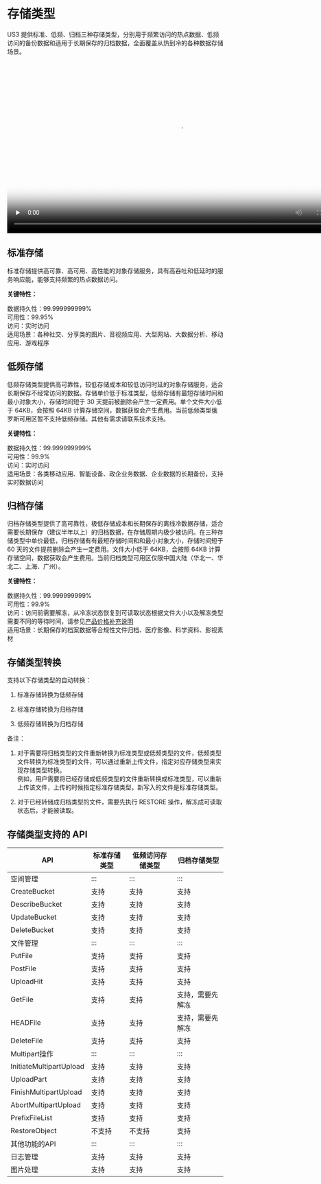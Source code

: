 

# 存储类型

US3 提供标准、低频、归档三种存储类型，分别用于频繁访问的热点数据、低频访问的备份数据和适用于长期保存的归档数据，全面覆盖从热到冷的各种数据存储场景。

<video id="video" length=1000 width=800 controls="" preload="none" poster="https://static.ucloud.cn/a5cdc8cbad57baa768e154b7fbbb04f2.png">
      <source id="mp4" src="http://caozuozhinan.cn-bj.ufileos.com/王梦娜2 存储类型.mp4">
      </video>

## 标准存储

标准存储提供高可靠、高可用、高性能的对象存储服务，具有高吞吐和低延时的服务响应能，能够支持频繁的热点数据访问。

**关键特性：**

数据持久性：99.999999999%  
可用性：99.95%  
访问：实时访问  
适用场景：各种社交、分享类的图片、音视频应用、大型网站、大数据分析、移动应用、游戏程序  

## 低频存储

低频存储类型提供高可靠性，较低存储成本和较低访问时延的对象存储服务，适合长期保存不经常访问的数据。存储单价低于标准类型，低频存储有最短存储时间和最小对象大小，存储时间短于 30 天提前被删除会产生一定费用。单个文件大小低于 64KB，会按照 64KB 计算存储空间，数据获取会产生费用。当前低频类型俄罗斯可用区暂不支持低频存储。其他有需求请联系技术支持。

**关键特性：**

数据持久性：99.999999999%  
可用性：99.9%  
访问：实时访问  
适用场景：各类移动应用、智能设备、政企业务数据、企业数据的长期备份，支持实时数据访问  

## 归档存储

归档存储类型提供了高可靠性，极低存储成本和长期保存的离线冷数据存储，适合需要长期保存（建议半年以上）的归档数据，在存储周期内极少被访问。在三种存储类型中单价最低，归档存储有有最短存储时间和和最小对象大小，存储时间短于 60 天的文件提前删除会产生一定费用。文件大小低于 64KB，会按照 64KB 计算存储空间，数据获取会产生费用。当前归档类型可用区仅限中国大陆（华北一、华北二、上海、广州）。

**关键特性：**

数据持久性：99.999999999%  
可用性：99.9%  
访问：访问前需要解冻，从冷冻状态恢复到可读取状态根据文件大小以及解冻类型需要不同的等待时间，请参见[产品价格补充说明](https://docs.ucloud.cn/ufile/bill/billing?id=%e8%a1%a5%e5%85%85%e8%af%b4%e6%98%8e)  
适用场景：长期保存的档案数据等合规性文件归档、医疗影像、科学资料、影视素材

## 存储类型转换

支持以下存储类型的自动转换：

1. 标准存储转换为低频存储

2. 标准存储转换为归档存储

3. 低频存储转换为归档存储

备注：

1. 对于需要将归档类型的文件重新转换为标准类型或低频类型的文件，低频类型文件转换为标准类型的文件，可以通过重新上传文件，指定对应存储类型来实现存储类型转换。<br/>例如，用户需要将已经存储成低频类型的文件重新转换成标准类型，可以重新上传该文件，上传的时候指定标准存储类型，新写入的文件是标准存储类型。

2. 对于已经转储成归档类型的文件，需要先执行 RESTORE 操作，解冻成可读取状态后，才能被读取。

## 存储类型支持的 API

|API                     |标准存储类型 |低频访问存储类型 |归档存储类型   |
| ----------------------- | ------     | -------- | -------- |
| 空间管理                 | :::       |  :::     |  :::     |
| CreateBucket            | 支持     | 支持       | 支持       |
| DescribeBucket          | 支持     | 支持       | 支持       |
| UpdateBucket            | 支持     | 支持       | 支持       |
| DeleteBucket            | 支持     | 支持       | 支持       |
| 文件管理                 | :::       | :::      | :::      |
| PutFile                 | 支持     | 支持       | 支持       |
| PostFile                | 支持     | 支持       | 支持       |
| UploadHit               | 支持     | 支持       | 支持       |
| GetFile                 | 支持     | 支持       | 支持，需要先解冻 |
| HEADFile                | 支持     | 支持       | 支持，需要先解冻 |
| DeleteFile              | 支持     | 支持       | 支持       |
| Multipart操作             | :::      | :::      | :::      |
| InitiateMultipartUpload | 支持     | 支持       | 支持       |
| UploadPart              | 支持     | 支持       | 支持       |
| FinishMultipartUpload   | 支持     | 支持       | 支持       |
| AbortMultipartUpload    | 支持     | 支持       | 支持       |
| PrefixFileList          | 支持     | 支持       | 支持       |
| RestoreObject           | 不支持    | 不支持      | 支持       |
| 其他功能的API             |  :::     | :::      | :::        |
| 日志管理                    | 支持     | 支持       | 支持       |
| 图片处理                    | 支持     | 支持       | 支持       |
